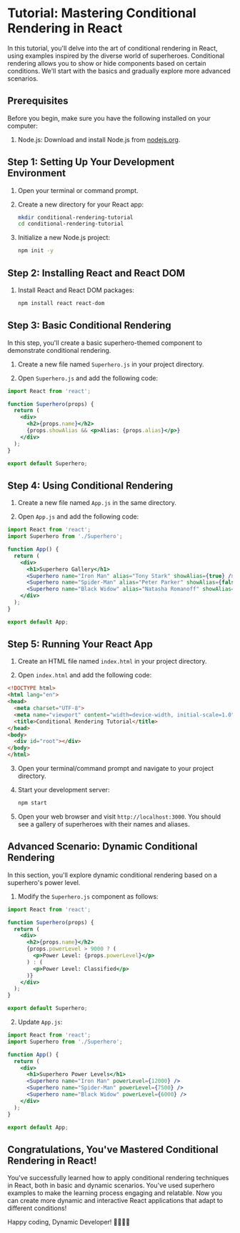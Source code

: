 # Tutorial: Mastering Conditional Rendering in React

In this tutorial, you'll delve into the art of conditional rendering in React, using examples inspired by the diverse world of superheroes. Conditional rendering allows you to show or hide components based on certain conditions. We'll start with the basics and gradually explore more advanced scenarios.

## Prerequisites

Before you begin, make sure you have the following installed on your computer:

1. Node.js: Download and install Node.js from [nodejs.org](https://nodejs.org/).

## Step 1: Setting Up Your Development Environment

1. Open your terminal or command prompt.

2. Create a new directory for your React app:

   ```bash
   mkdir conditional-rendering-tutorial
   cd conditional-rendering-tutorial
   ```

3. Initialize a new Node.js project:

   ```bash
   npm init -y
   ```

## Step 2: Installing React and React DOM

1. Install React and React DOM packages:

   ```bash
   npm install react react-dom
   ```

## Step 3: Basic Conditional Rendering

In this step, you'll create a basic superhero-themed component to demonstrate conditional rendering.

1. Create a new file named `Superhero.js` in your project directory.

2. Open `Superhero.js` and add the following code:

```jsx
import React from 'react';

function Superhero(props) {
  return (
    <div>
      <h2>{props.name}</h2>
      {props.showAlias && <p>Alias: {props.alias}</p>}
    </div>
  );
}

export default Superhero;
```

## Step 4: Using Conditional Rendering

1. Create a new file named `App.js` in the same directory.

2. Open `App.js` and add the following code:

```jsx
import React from 'react';
import Superhero from './Superhero';

function App() {
  return (
    <div>
      <h1>Superhero Gallery</h1>
      <Superhero name="Iron Man" alias="Tony Stark" showAlias={true} />
      <Superhero name="Spider-Man" alias="Peter Parker" showAlias={false} />
      <Superhero name="Black Widow" alias="Natasha Romanoff" showAlias={true} />
    </div>
  );
}

export default App;
```

## Step 5: Running Your React App

1. Create an HTML file named `index.html` in your project directory.

2. Open `index.html` and add the following code:

```html
<!DOCTYPE html>
<html lang="en">
<head>
  <meta charset="UTF-8">
  <meta name="viewport" content="width=device-width, initial-scale=1.0">
  <title>Conditional Rendering Tutorial</title>
</head>
<body>
  <div id="root"></div>
</body>
</html>
```

3. Open your terminal/command prompt and navigate to your project directory.

4. Start your development server:

   ```bash
   npm start
   ```

5. Open your web browser and visit `http://localhost:3000`. You should see a gallery of superheroes with their names and aliases.

## Advanced Scenario: Dynamic Conditional Rendering

In this section, you'll explore dynamic conditional rendering based on a superhero's power level.

1. Modify the `Superhero.js` component as follows:

```jsx
import React from 'react';

function Superhero(props) {
  return (
    <div>
      <h2>{props.name}</h2>
      {props.powerLevel > 9000 ? (
        <p>Power Level: {props.powerLevel}</p>
      ) : (
        <p>Power Level: Classified</p>
      )}
    </div>
  );
}

export default Superhero;
```

2. Update `App.js`:

```jsx
import React from 'react';
import Superhero from './Superhero';

function App() {
  return (
    <div>
      <h1>Superhero Power Levels</h1>
      <Superhero name="Iron Man" powerLevel={12000} />
      <Superhero name="Spider-Man" powerLevel={7500} />
      <Superhero name="Black Widow" powerLevel={6000} />
    </div>
  );
}

export default App;
```

## Congratulations, You've Mastered Conditional Rendering in React!

You've successfully learned how to apply conditional rendering techniques in React, both in basic and dynamic scenarios. You've used superhero examples to make the learning process engaging and relatable. Now you can create more dynamic and interactive React applications that adapt to different conditions!

Happy coding, Dynamic Developer! 🦸‍♂️🦸‍♀️